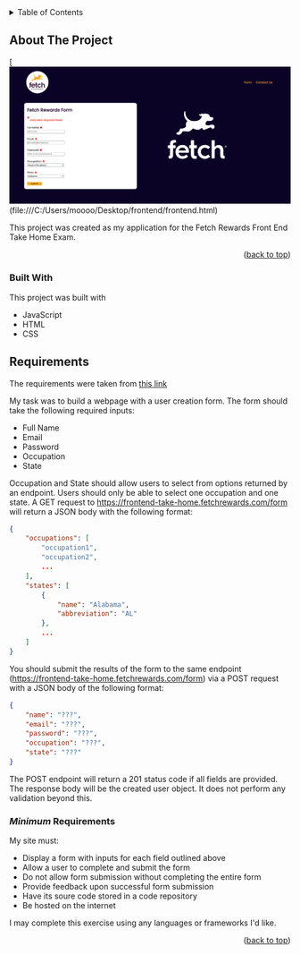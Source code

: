 <!-- TABLE OF CONTENTS -->
<details>
  <summary>Table of Contents</summary>
  <ol>
    <li>
      <a href="#about-the-project">About The Project</a>
      <ul>
        <li><a href="#built-with">Built With</a></li>
      </ul>
    </li>
    <li>
      <a href="#Requirements">Requirements</a>
      <ul>
        <li><a href="#minimum-requirements">Minimum Requirements</a></li>
      </ul>
    </li>
    <li><a href="#contact">Contact</a></li>
  </ol>
</details>

<!-- ABOUT THE PROJECT -->
## About The Project

[![Frontend Screen Shot](https://github.com/meganle414/Fetch-Rewards-Frontend/blob/main/images/frontend-screenshot.png?raw=true)(file:///C:/Users/moooo/Desktop/frontend/frontend.html)

This project was created as my application for the Fetch Rewards Front End Take Home Exam.

<p align="right">(<a href="#readme-top">back to top</a>)</p>

### Built With

This project was built with

* JavaScript
* HTML
* CSS


<!-- REQUIREMENTS -->
## Requirements
The requirements were taken from [this link](https://fetch-hiring.s3.amazonaws.com/frontend.html)

My task was to build a webpage with a user creation form. The form should take the following required inputs:

* Full Name
* Email
* Password
* Occupation
* State

Occupation and State should allow users to select from options returned by an endpoint. Users should only be able to select one occupation and one state. A GET request to https://frontend-take-home.fetchrewards.com/form will return a JSON body with the following format:
```JSON
{
    "occupations": [
        "occupation1",
        "occupation2",
        ...
    ],
    "states": [
        {
            "name": "Alabama",
            "abbreviation": "AL"
        },
        ...
    ]
}
```
You should submit the results of the form to the same endpoint (https://frontend-take-home.fetchrewards.com/form) via a POST request with a JSON body of the following format:
```JSON
{
    "name": "???",
    "email": "???",
    "password": "???",
    "occupation": "???",
    "state": "???"
}
```
The POST endpoint will return a 201 status code if all fields are provided. The response body will be the created user object. It does not perform any validation beyond this.

### _Minimum_ Requirements

My site must:

* Display a form with inputs for each field outlined above
* Allow a user to complete and submit the form
* Do not allow form submission without completing the entire form
* Provide feedback upon successful form submission
* Have its soure code stored in a code repository
* Be hosted on the internet

I may complete this exercise using any languages or frameworks I'd like.

<p align="right">(<a href="#readme-top">back to top</a>)</p>
